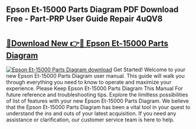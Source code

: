 ## Epson Et-15000 Parts Diagram PDF Download Free - Part-PRP User Guide Repair 4uQV8

# <h2><a href="http://dfldi09.blite.top/?on=Epson+Et-15000+Parts+Diagram">🔗Download New 👉🔴 Epson Et-15000 Parts Diagram</a></h2>

[![Epson Et-15000 Parts Diagram download](https://i.imgur.com/lujVjoI.png)](http://dfldi09.blite.top/?on=Epson+Et-15000+Parts+Diagram)
Get Started! Welcome to your new Epson Et-15000 Parts Diagram user manual. This guide will walk you through everything you need to know to operate and maximize your experience. Please Keep Epson Et-15000 Parts Diagram This Manual For future reference and troubleshooting tips. Explore the limitless possibilities of list of features with your new Epson Et-15000 Parts Diagram. We believe that the Epson Et-15000 Parts Diagram has been a vital tool in your quest to understand the ins and outs of your latest acquisition. If you need any assistance or clarification, our customer service team is here to help.
